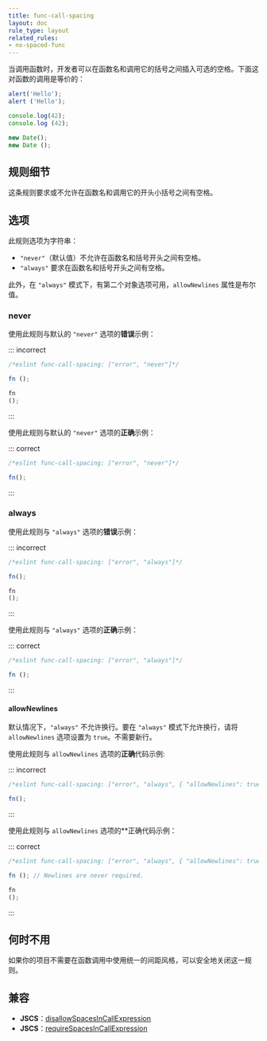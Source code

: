 ```yaml
---
title: func-call-spacing
layout: doc
rule_type: layout
related_rules:
- no-spaced-func
---
```


当调用函数时，开发者可以在函数名和调用它的括号之间插入可选的空格。下面这对函数的调用是等价的：

```js
alert('Hello');
alert ('Hello');

console.log(42);
console.log (42);

new Date();
new Date ();
```

## 规则细节

这条规则要求或不允许在函数名和调用它的开头小括号之间有空格。

## 选项

此规则选项为字符串：

* `"never"`（默认值）不允许在函数名和括号开头之间有空格。
* `"always"` 要求在函数名和括号开头之间有空格。

此外，在 `"always"` 模式下，有第二个对象选项可用，`allowNewlines` 属性是布尔值。

### never

使用此规则与默认的 `"never"` 选项的**错误**示例：

::: incorrect

```js
/*eslint func-call-spacing: ["error", "never"]*/

fn ();

fn
();
```

:::

使用此规则与默认的 `"never"` 选项的**正确**示例：

::: correct

```js
/*eslint func-call-spacing: ["error", "never"]*/

fn();
```

:::

### always

使用此规则与 `"always"` 选项的**错误**示例：

::: incorrect

```js
/*eslint func-call-spacing: ["error", "always"]*/

fn();

fn
();
```

:::

使用此规则与 `"always"` 选项的**正确**示例：

::: correct

```js
/*eslint func-call-spacing: ["error", "always"]*/

fn ();
```

:::

#### allowNewlines

默认情况下，`"always"` 不允许换行。要在 `"always"` 模式下允许换行，请将 `allowNewlines` 选项设置为 `true`。不需要新行。

使用此规则与 `allowNewlines` 选项的**正确**代码示例:

::: incorrect

```js
/*eslint func-call-spacing: ["error", "always", { "allowNewlines": true }]*/

fn();
```

:::

使用此规则与 `allowNewlines` 选项的**正确代码示例：

::: correct

```js
/*eslint func-call-spacing: ["error", "always", { "allowNewlines": true }]*/

fn (); // Newlines are never required.

fn
();
```

:::

## 何时不用

如果你的项目不需要在函数调用中使用统一的间距风格，可以安全地关闭这一规则。

## 兼容

* **JSCS**：[disallowSpacesInCallExpression](https://jscs-dev.github.io/rule/disallowSpacesInCallExpression)
* **JSCS**：[requireSpacesInCallExpression](https://jscs-dev.github.io/rule/requireSpacesInCallExpression)
